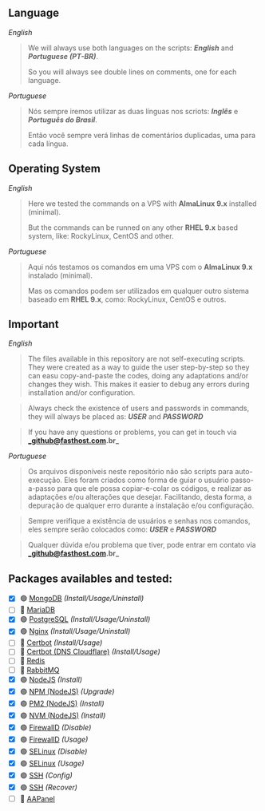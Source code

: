 ## Language

_English_
> We will always use both languages on the scripts: **_English_** and **_Portuguese (PT-BR)_**.
> 
> So you will always see double lines on comments, one for each language.

_Portuguese_
> Nós sempre iremos utilizar as duas línguas nos scriots: **_Inglês_** e **_Português do Brasil_**.
>
> Então você sempre verá linhas de comentários duplicadas, uma para cada língua.

## Operating System

_English_
>  Here we tested the commands on a VPS with **AlmaLinux 9.x** installed (minimal).
>
> But the commands can be runned on any other **RHEL 9.x** based system, like: RockyLinux, CentOS and other.

_Portuguese_
> Aqui nós testamos os comandos em uma VPS com o **AlmaLinux 9.x** instalado (minimal).
>
> Mas os comandos podem ser utilizados em qualquer outro sistema baseado em **RHEL 9.x**, como: RockyLinux, CentOS e outros.

## Important

_English_
> The files available in this repository are not self-executing scripts. They were created as a way to guide the user step-by-step so they can easu copy-and-paste the codes, doing any adaptations and/or changes they wish. This makes it easier to debug any errors during installation and/or configuration.

> Always check the existence of users and passwords in commands, they will always be placed as: **_USER_** and **_PASSWORD_**

> If you have any questions or problems, you can get in touch via **_github@fasthost.com.br_**

_Portuguese_
> Os arquivos disponíveis neste repositório não são scripts para auto-execução. Eles foram criados como forma de guiar o usuário passo-a-passo para que ele possa copiar-e-colar os códigos, e realizar as adaptações e/ou alterações que desejar. Facilitando, desta forma, a depuração de qualquer erro durante a instalação e/ou configuração.

> Sempre verifique a existência de usuários e senhas nos comandos, eles sempre serão colocados como: **_USER_** e **_PASSWORD_**

> Qualquer dúvida e/ou problema que tiver, pode entrar em contato via **_github@fasthost.com.br_**

## Packages availables and tested:
- [X] :green_circle: [MongoDB](mongodb/) _(Install/Usage/Uninstall)_
- [ ] :red_circle: [MariaDB](mariadb/)
- [X] :green_circle: [PostgreSQL](postgresql/) _(Install/Usage/Uninstall)_
- [X] :green_circle: [Nginx](nginx/) _(Install/Usage/Uninstall)_
- [ ] :red_circle: [Certbot](certbot/certbot.sh) _(Install/Usage)_
- [ ] :red_circle: [Certbot (DNS Cloudflare)](certbot/certbot-dns-cloudflare.sh) _(Install/Usage)_
- [ ] :red_circle: [Redis](redis/)
- [ ] :red_circle: [RabbitMQ](rabbitmq/)
- [X] :green_circle: [NodeJS](nodejs/nodejs-install.sh) _(Install)_
- [X] :green_circle: [NPM (NodeJS)](nodejs/npm-upgrade.sh) _(Upgrade)_
- [X] :green_circle: [PM2 (NodeJS)](nodejs/pm2-install.sh) _(Install)_
- [X] :green_circle: [NVM (NodeJS)](nodejs/nvm-install.sh) _(Install)_
- [X] :green_circle: [FirewallD](system/system-firewalld-disable.sh) _(Disable)_
- [X] :green_circle: [FirewallD](system/system-firewalld-usage.sh) _(Usage)_
- [X] :green_circle: [SELinux](system/system-selinux-disable.sh) _(Disable)_
- [X] :green_circle: [SELinux](system/system-selinux-usage.sh) _(Usage)_
- [X] :green_circle: [SSH](system/system-ssh-config.sh) _(Config)_
- [X] :green_circle: [SSH](system/system-ssh-recover.sh) _(Recover)_
- [ ] :red_circle: [AAPanel](aapanel/)
